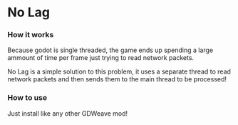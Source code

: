 # No Lag

### How it works
Because godot is single threaded, the game ends up spending a large ammount of time per frame just trying to read network packets.

No Lag is a simple solution to this problem, it uses a separate thread to read network packets and then sends them to the main thread to be processed!

### How to use

Just install like any other GDWeave mod!